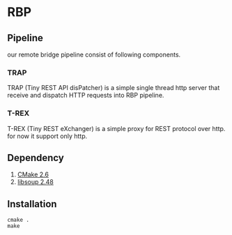 # RBP
## Pipeline
our remote bridge pipeline consist of following
components.

### TRAP
TRAP (Tiny REST API disPatcher) is a simple
single thread http server that receive and dispatch
HTTP requests into RBP pipeline.

### T-REX
T-REX (Tiny REST eXchanger) is a simple proxy
for REST protocol over http. for now it support
only http.

## Dependency
1. [CMake 2.6](http://cmake.org)
2. [libsoup 2.48](https://developer.gnome.org/libsoup/stable/)

## Installation
```
cmake .
make
```
